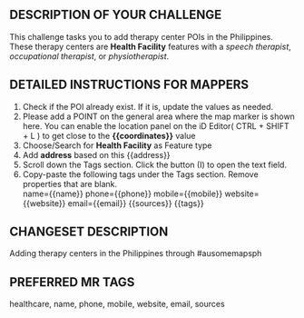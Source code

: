 ## DESCRIPTION OF YOUR CHALLENGE
This challenge tasks you to add therapy center POIs in the Philippines. These therapy centers are **Health Facility** features with a *speech therapist*, *occupational therapist*, or *physiotherapist*.

## DETAILED INSTRUCTIONS FOR MAPPERS  
1. Check if the POI already exist. If it is, update the values as needed.  
2. Please add a POINT on the general area where the map marker is shown here. You can enable the location panel on the iD Editor( CTRL + SHIFT + L ) to get close to the **{{coordinates}}** value  
3. Choose/Search for **Health Facility** as Feature type
4. Add **address** based on this {{address}}    
5. Scroll down the Tags section. Click the button (I) to open the text field.  
6. Copy-paste the following tags under the Tags section. Remove properties that are blank.  
         name={{name}}
         phone={{phone}}
         mobile={{mobile}}
         website={{website}}
         email={{email}}
         {{sources}}
         {{tags}}

## CHANGESET DESCRIPTION
Adding therapy centers in the Philippines through #ausomemapsph

## PREFERRED MR TAGS
healthcare, name, phone, mobile, website, email, sources


   
